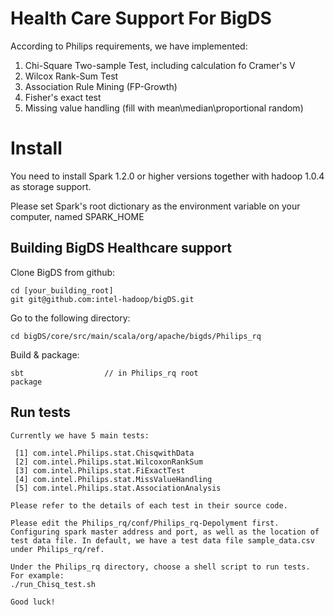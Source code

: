 Health Care Support For BigDS
=======

According to Philips requirements, we have implemented:
1. Chi-Square Two-sample Test, including calculation fo Cramer's V
2. Wilcox Rank-Sum Test
3. Association Rule Mining (FP-Growth)
4. Fisher's exact test
5. Missing value handling (fill with mean\median\proportional random)

Install
=======

You need to install Spark 1.2.0 or higher versions together with hadoop 1.0.4 as storage support.

Please set Spark's root dictionary as the environment variable on your computer, named SPARK_HOME

Building BigDS Healthcare support
----------------

Clone BigDS from github:

    cd [your_building_root]
    git git@github.com:intel-hadoop/bigDS.git

Go to the following directory:

    cd bigDS/core/src/main/scala/org/apache/bigds/Philips_rq
  
Build & package:

    sbt                  // in Philips_rq root
    package
   
Run tests
-----------

    Currently we have 5 main tests:

	 [1] com.intel.Philips.stat.ChisqwithData
	 [2] com.intel.Philips.stat.WilcoxonRankSum
	 [3] com.intel.Philips.stat.FiExactTest
	 [4] com.intel.Philips.stat.MissValueHandling
	 [5] com.intel.Philips.stat.AssociationAnalysis

    Please refer to the details of each test in their source code. 
    
    Please edit the Philips_rq/conf/Philips_rq-Depolyment first. Configuring spark master address and port, as well as the location of test data file. In default, we have a test data file sample_data.csv under Philips_rq/ref. 

    Under the Philips_rq directory, choose a shell script to run tests. For example: 
	./run_Chisq_test.sh

    Good luck!

